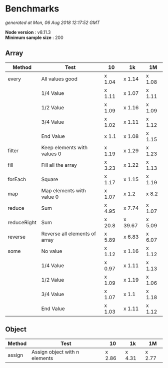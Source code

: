 # Benchmarks
_generated at Mon, 06 Aug 2018 12:17:52 GMT_

**Node version** : v8.11.3  
**Minimum sample size** : 200  
## Array

 Method | Test | 10 | 1k | 1M |
--- |--- |--- |--- |--- |
|  every| All values good| x 1.04| x 1.14| x 1.08
|  | 1/4 Value| x 1.11| x 1.07| x 1.11
|  | 1/2 Value| x 1.09| x 1.16| x 1.09
|  | 3/4 Value| x 1.02| x 1.11| x 1.12
|  | End Value| x 1.1| x 1.08| x 1.15
|  filter| Keep elements with values 0| x 1.19| x 1.29| x 1.23
|  fill| Fill all the array| x 3.23| x 1.22| x 1.13
|  forEach| Square| x 1.17| x 1.15| x 1.19
|  map| Map elements with value 0| x 1.07| x 1.2| x 8.2
|  reduce| Sum| x 4.95| x 7.74| x 1.07
|  reduceRight| Sum| x 20.8| x 39.67| x 5.09
|  reverse| Reverse all elements of array| x 5.89| x 6.83| x 6.07
|  some| No value| x 1.12| x 1.16| x 1.12
|  | 1/4 Value| x 0.97| x 1.11| x 1.13
|  | 1/2 Value| x 1.09| x 1.19| x 1.06
|  | 3/4 Value| x 1.07| x 1.1| x 1.18
|  | End Value| x 1.03| x 1.11| x 1.12

## Object

 Method | Test | 10 | 1k | 1M |
--- |--- |--- |--- |--- |
|  assign| Assign object with n elements| x 2.86| x 4.31| x 2.77